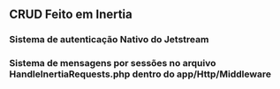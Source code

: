 ## CRUD Feito em Inertia

### Sistema de autenticação Nativo do Jetstream

### Sistema de mensagens por sessões no arquivo HandleInertiaRequests.php dentro do app/Http/Middleware

